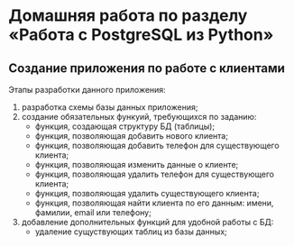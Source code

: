 # Домашняя работа по разделу «Работа с PostgreSQL из Python»

## Создание приложения по работе с клиентами

Этапы разработки данного приложения:

1. разработка схемы базы данных приложения;
2. создание обязательных функуий, требующихся по заданию:
   - функция, создающая структуру БД (таблицы);
   - функция, позволяющая добавить нового клиента;
   - функция, позволяющая добавить телефон для существующего клиента;
   - функция, позволяющая изменить данные о клиенте;
   - функция, позволяющая удалить телефон для существующего клиента;
   - функция, позволяющая удалить существующего клиента;
   - функция, позволяющая найти клиента по его данным: имени, фамилии, email или телефону;
3. добавление дополнительных функций для удобной работы с БД:
   - удаление сущуствующих таблиц из базы данных;
